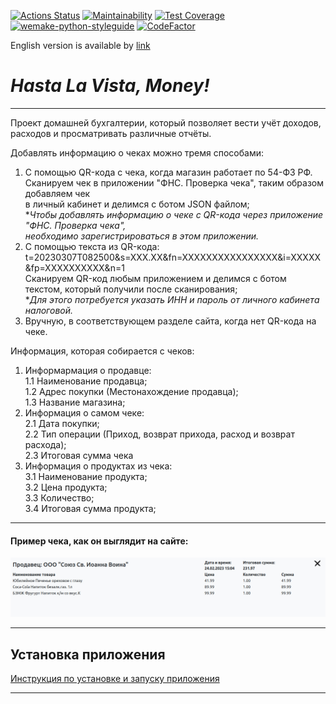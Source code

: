 [![Actions Status](https://github.com/TurtleOld/hasta-la-vista-money/workflows/hasta-la-vista-money/badge.svg)](https://github.com/TurtleOld/hasta-la-vista-money/actions)
[![Maintainability](https://api.codeclimate.com/v1/badges/cbd04aad36a00366e9ca/maintainability)](https://codeclimate.com/github/TurtleOld/hasta-la-vista-money/maintainability)
[![Test Coverage](https://api.codeclimate.com/v1/badges/cbd04aad36a00366e9ca/test_coverage)](https://codeclimate.com/github/TurtleOld/hasta-la-vista-money/test_coverage)
[![wemake-python-styleguide](https://img.shields.io/badge/style-wemake-000000.svg)](https://github.com/wemake-services/wemake-python-styleguide)
[![CodeFactor](https://www.codefactor.io/repository/github/turtleold/hasta-la-vista-money/badge)](https://www.codefactor.io/repository/github/turtleold/hasta-la-vista-money)

English version is available by [link](README_ENG.md)

# _Hasta La Vista, Money!_  

---------------------------------------------------------------------

Проект домашней бухгалтерии, который позволяет вести учёт доходов, 
расходов и просматривать различные отчёты.   

Добавлять информацию о чеках можно тремя способами:   
1. С помощью QR-кода с чека, когда магазин работает по 54-ФЗ РФ.  
Сканируем чек в приложении "ФНС. Проверка чека", таким образом добавляем чек  
в личный кабинет и делимся с ботом JSON файлом;   
*_Чтобы добавлять информацию о чеке с QR-кода через приложение "ФНС. Проверка чека",   
необходимо зарегистрироваться в этом приложении._   
2. С помощью текста из QR-кода: t=20230307T082500&s=XXX.XX&fn=XXXXXXXXXXXXXXXX&i=XXXXX&fp=XXXXXXXXXX&n=1   
Сканируем QR-код любым приложением и делимся с ботом текстом, который получили после сканирования;   
*_Для этого потребуется указать ИНН и пароль от личного кабинета налоговой._   
3. Вручную, в соответствующем разделе сайта, когда нет QR-кода на чеке.  

Информация, которая собирается с чеков:
1. Информармация о продавце:  
1.1 Наименование продавца;  
1.2 Адрес покупки (Местонахождение продавца);  
1.3 Название магазина;
2. Информация о самом чеке:  
2.1 Дата покупки;  
2.2 Тип операции (Приход, возврат прихода, расход и возврат расхода);  
2.3 Итоговая сумма чека
3. Информация о продуктах из чека:  
3.1 Наименование продукта;  
3.2 Цена продукта;  
3.3 Количество;  
3.4 Итоговая сумма продукта;
   


---
#### Пример чека, как он выглядит на сайте:  
![Example Receipt](static/img/example_receipt.jpg)

---

## Установка приложения
[Инструкция по установке и запуску приложения](INSTALLATION/INSTALLATION_RUS.md)

-----------------------------------------------------------------
